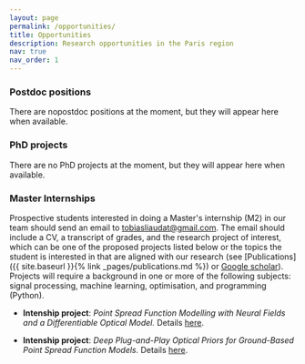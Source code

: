 ```yaml
---
layout: page
permalink: /opportunities/
title: Opportunities
description: Research opportunities in the Paris region
nav: true
nav_order: 1
---
```



### Postdoc positions

There are nopostdoc positions at the moment, but they will appear here when available.


### PhD projects

There are no PhD projects at the moment, but they will appear here when available.


### Master Internships


Prospective students interested in doing a Master's internship (M2) in our team should send an email to [tobiasliaudat@gmail.com](mailto:tobiasliaudat@gmail.com). The email should include a CV, a transcript of grades, and the research project of interest, which can be one of the proposed projects listed below or the topics the student is interested in that are aligned with our research (see [Publications]({{ site.baseurl }}{% link _pages/publications.md %}) or [Google scholar](https://scholar.google.com/citations?user=5YLM_sEAAAAJ)). Projects will require a background in one or more of the following subjects: signal processing, machine learning, optimisation, and programming (Python).


- **Intenship project**: _Point Spread Function Modelling with Neural Fields and a Differentiable Optical Model._ Details [here](/assets/opportunities/2024_internship_offer_n1.pdf).

- **Intenship project**: _Deep Plug-and-Play Optical Priors for Ground-Based Point Spread Function Models._ Details [here](/assets/opportunities/2024_internship_offer_n2.pdf).

